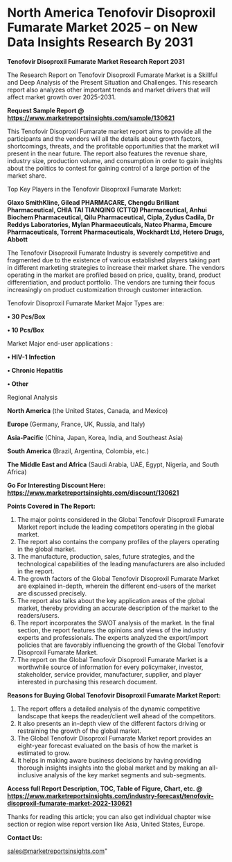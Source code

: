 # North America Tenofovir Disoproxil Fumarate Market 2025 – on New Data Insights Research By 2031

<strong>Tenofovir Disoproxil Fumarate Market Research Report 2031</strong>

The Research Report on Tenofovir Disoproxil Fumarate Market is a Skillful and Deep Analysis of the Present Situation and Challenges. This research report also analyzes other important trends and market drivers that will affect market growth over 2025-2031.

<strong>Request Sample Report @ <a href=https://www.marketreportsinsights.com/sample/130621>https://www.marketreportsinsights.com/sample/130621</a></strong>

This Tenofovir Disoproxil Fumarate market report aims to provide all the participants and the vendors will all the details about growth factors, shortcomings, threats, and the profitable opportunities that the market will present in the near future. The report also features the revenue share, industry size, production volume, and consumption in order to gain insights about the politics to contest for gaining control of a large portion of the market share.

Top Key Players in the Tenofovir Disoproxil Fumarate Market:

<strong>Glaxo SmithKline, Gilead PHARMACARE, Chengdu Brilliant Pharmaceutical, CHIA TAI TIANQING (CTTQ) Pharmaceutical, Anhui Biochem Pharmaceutical, Qilu Pharmaceutical, Cipla, Zydus Cadila, Dr Reddys Laboratories, Mylan Pharmaceuticals, Natco Pharma, Emcure Pharmaceuticals, Torrent Pharmaceuticals, Wockhardt Ltd, Hetero Drugs, Abbott</strong>

The Tenofovir Disoproxil Fumarate Industry is severely competitive and fragmented due to the existence of various established players taking part in different marketing strategies to increase their market share. The vendors operating in the market are profiled based on price, quality, brand, product differentiation, and product portfolio. The vendors are turning their focus increasingly on product customization through customer interaction.

Tenofovir Disoproxil Fumarate Market Major Types are:

<strong>• 30 Pcs/Box

• 10 Pcs/Box</strong>

Market Major end-user applications :

<strong>• HIV-1 Infection

• Chronic Hepatitis

• Other</strong>

Regional Analysis

</u><strong><b>North America</b></strong> (the United States, Canada, and Mexico)

<strong><b>Europe </b></strong>(Germany, France, UK, Russia, and Italy)

<strong><b>Asia-Pacific</b></strong> (China, Japan, Korea, India, and Southeast Asia)

<strong><b>South America</b></strong> (Brazil, Argentina, Colombia, etc.)

<strong><b>The Middle East and Africa</b></strong> (Saudi Arabia, UAE, Egypt, Nigeria, and South Africa)

<strong>Go For Interesting Discount Here: <a href=https://www.marketreportsinsights.com/discount/130621>https://www.marketreportsinsights.com/discount/130621</a></strong>

<strong>Points Covered in The Report:</strong>
<ol>
  <li>The major points considered in the Global Tenofovir Disoproxil Fumarate Market report include the leading competitors operating in the global market.</li>
  <li>The report also contains the company profiles of the players operating in the global market.</li>
  <li>The manufacture, production, sales, future strategies, and the technological capabilities of the leading manufacturers are also included in the report.</li>
  <li>The growth factors of the Global Tenofovir Disoproxil Fumarate Market are explained in-depth, wherein the different end-users of the market are discussed precisely.</li>
  <li>The report also talks about the key application areas of the global market, thereby providing an accurate description of the market to the readers/users.</li>
  <li>The report incorporates the SWOT analysis of the market. In the final section, the report features the opinions and views of the industry experts and professionals. The experts analyzed the export/import policies that are favorably influencing the growth of the Global Tenofovir Disoproxil Fumarate Market.</li>
  <li>The report on the Global Tenofovir Disoproxil Fumarate Market is a worthwhile source of information for every policymaker, investor, stakeholder, service provider, manufacturer, supplier, and player interested in purchasing this research document.</li>
</ol>
<strong>Reasons for Buying Global Tenofovir Disoproxil Fumarate Market Report:</strong>

<ol>
  <li>The report offers a detailed analysis of the dynamic competitive landscape that keeps the reader/client well ahead of the competitors.</li>
  <li>It also presents an in-depth view of the different factors driving or restraining the growth of the global market.</li>
  <li>The Global Tenofovir Disoproxil Fumarate Market report provides an eight-year forecast evaluated on the basis of how the market is estimated to grow.</li>
  <li>It helps in making aware business decisions by having providing thorough insights insights into the global market and by making an all-inclusive analysis of the key market segments and sub-segments.</li>
</ol>
<strong>Access full Report Description, TOC, Table of Figure, Chart, etc. @ <a href=https://www.marketreportsinsights.com/industry-forecast/tenofovir-disoproxil-fumarate-market-2022-130621>https://www.marketreportsinsights.com/industry-forecast/tenofovir-disoproxil-fumarate-market-2022-130621</a></strong>


Thanks for reading this article; you can also get individual chapter wise section or region wise report version like Asia, United States, Europe.

<strong>Contact Us:</strong>

sales@marketreportsinsights.com"

